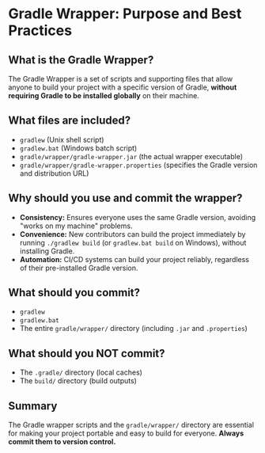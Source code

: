 # Gradle Wrapper: Purpose and Best Practices

## What is the Gradle Wrapper?
The Gradle Wrapper is a set of scripts and supporting files that allow anyone to build your project with a specific version of Gradle, **without requiring Gradle to be installed globally** on their machine.

## What files are included?
- `gradlew` (Unix shell script)
- `gradlew.bat` (Windows batch script)
- `gradle/wrapper/gradle-wrapper.jar` (the actual wrapper executable)
- `gradle/wrapper/gradle-wrapper.properties` (specifies the Gradle version and distribution URL)

## Why should you use and commit the wrapper?
- **Consistency:** Ensures everyone uses the same Gradle version, avoiding "works on my machine" problems.
- **Convenience:** New contributors can build the project immediately by running `./gradlew build` (or `gradlew.bat build` on Windows), without installing Gradle.
- **Automation:** CI/CD systems can build your project reliably, regardless of their pre-installed Gradle version.

## What should you commit?
- `gradlew`
- `gradlew.bat`
- The entire `gradle/wrapper/` directory (including `.jar` and `.properties`)

## What should you NOT commit?
- The `.gradle/` directory (local caches)
- The `build/` directory (build outputs)

## Summary
The Gradle wrapper scripts and the `gradle/wrapper/` directory are essential for making your project portable and easy to build for everyone. **Always commit them to version control.** 